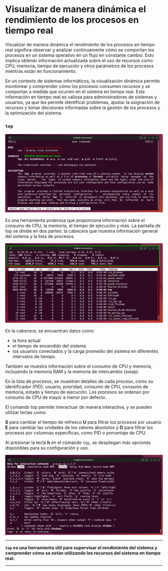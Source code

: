  # Visualizar de manera dinámica el rendimiento de los procesos en tiempo real
 
Visualizar de manera dinámica el rendimiento de los procesos en tiempo real significa observar y analizar continuamente cómo se comportan los procesos en un sistema operativo en un flujo en constante cambio. Esto implica obtener información actualizada sobre el uso de recursos como CPU, memoria, tiempo de ejecución y otros parámetros de los procesos mientras están en funcionamiento.

En un contexto de sistemas informáticos, la visualización dinámica permite monitorear y comprender cómo los procesos consumen recursos y se comportan a medida que ocurren en el sistema en tiempo real. Esta información en tiempo real es valiosa para administradores de sistemas y usuarios, ya que les permite identificar problemas, ajustar la asignación de recursos y tomar decisiones informadas sobre la gestión de los procesos y la optimización del sistema.
 
 
### `top `

![man top](/img/903-man-top.png) 

Es una herramienta poderosa que proporciona información sobre el consumo de CPU, la memoria, el tiempo de ejecución y más. La pantalla de top se divide en dos partes: la cabecera que muestra información general del sistema y la lista de procesos.

![top](/img/903-top.png)

En la cabecera, se encuentran datos como:
* la hora actual 
* el tiempo de encendido del sistema 
* los usuarios conectados y la carga promedio del sistema en diferentes intervalos de tiempo. 

También se muestra información sobre el consumo de CPU y memoria, incluyendo la memoria RAM y la memoria de intercambio (swap).

En la lista de procesos, se muestran detalles de cada proceso, como su identificador (PID), usuario, prioridad, consumo de CPU, consumo de memoria, estado y tiempo de ejecución. Los procesos se ordenan por consumo de CPU de mayor a menor por defecto.

El comando top permite interactuar de manera interactiva, y se pueden utilizar teclas como:

**S** para cambiar el tiempo de refresco 
**U** para filtrar los procesos por usuario 
**E** para cambiar las unidades de los valores absolutos y **O** para filtrar los procesos por columnas específicas, como PID o porcentaje de CPU.

Al presionar la tecla **h** en el comando `top`, se despliegan más opciones disponibles para su configuración y uso.

![top h](/img/903-top-h.png)

***

**`top` es una herramienta útil para supervisar el rendimiento del sistema y comprender cómo se están utilizando los recursos del sistema en tiempo real.**

***
